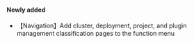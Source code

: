 #### Newly added
- 【Navigation】Add cluster, deployment, project, and plugin management classification pages to the function menu
